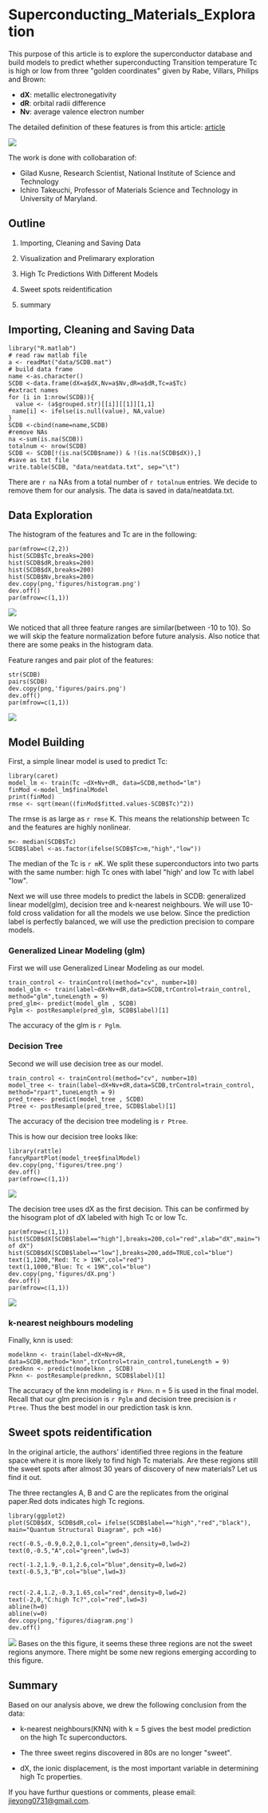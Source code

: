 # Superconducting_Materials_Exploration
This purpose of this article is to explore the superconductor database and build models to predict whether superconducting Transition temperature Tc is high or low from three "golden coordinates" given by Rabe, Villars, Philips and Brown: 

- **dX**: metallic electronegativity  
- **dR**: orbital radii difference  
- **Nv**: average valence electron number 

The detailed definition of these features is from this article: [article](http://journals.aps.org/prb/abstract/10.1103/PhysRevB.45.7650)

![](figures/paper.png)

The work is done with collobaration of:

- Gilad Kusne, Research Scientist, National Institute of Science and Technology
- Ichiro  Takeuchi, Professor of Materials Science and Technology in University of Maryland.

## Outline
1. Importing, Cleaning and Saving Data

2. Visualization and Prelimarary exploration

3. High Tc Predictions With Different Models

4. Sweet spots reidentification

5. summary


## Importing, Cleaning and Saving Data
```{r,CACHE = T, message=FALSE}
library("R.matlab")
# read raw matlab file
a <- readMat("data/SCDB.mat")
# build data frame
name <-as.character()
SCDB <-data.frame(dX=a$dX,Nv=a$Nv,dR=a$dR,Tc=a$Tc)
#extract names
for (i in 1:nrow(SCDB)){
  value <- (a$grouped.str)[[i]][[1]][1,1]
 name[i] <- ifelse(is.null(value), NA,value)
}
SCDB <-cbind(name=name,SCDB)
#remove NAs
na <-sum(is.na(SCDB))
totalnum <- nrow(SCDB)
SCDB <- SCDB[!(is.na(SCDB$name)) & !(is.na(SCDB$dX)),]
#save as txt file
write.table(SCDB, "data/neatdata.txt", sep="\t")
```

There are `r na` NAs from a total number of `r totalnum` entries. We decide to remove them for our analysis. The data is saved in data/neatdata.txt.

## Data Exploration
The histogram of the features and Tc are in the following:
```{r,echo= FALSE,message=FALSE}
par(mfrow=c(2,2))
hist(SCDB$Tc,breaks=200)
hist(SCDB$dR,breaks=200)
hist(SCDB$dX,breaks=200)
hist(SCDB$Nv,breaks=200)
dev.copy(png,'figures/histogram.png')
dev.off()
par(mfrow=c(1,1))
```  
![](figures/histogram.png)

We noticed that all three feature ranges are similar(between -10 to 10). So we will skip the feature normalization before future analysis. Also notice that there are some peaks in the histogram data.

Feature ranges and pair plot of the features:
```{r,echo= FALSE,message=FALSE}
str(SCDB)
pairs(SCDB)
dev.copy(png,'figures/pairs.png')
dev.off()
par(mfrow=c(1,1))
```  
![](figures/pairs.png)

## Model Building

First, a simple linear model is used to predict Tc:
```{r, message=FALSE}
library(caret)
model_lm <- train(Tc ~dX+Nv+dR, data=SCDB,method="lm")
finMod <-model_lm$finalModel
print(finMod)
rmse <- sqrt(mean((finMod$fitted.values-SCDB$Tc)^2))

```

The rmse is as large as `r rmse` K. This means the relationship between Tc and the features are highly nonlinear.

```{r}
m<- median(SCDB$Tc)
SCDB$label <-as.factor(ifelse(SCDB$Tc>m,"high","low"))
```
The median of the Tc is `r m`K. We split these superconductors into two parts with the same number: high Tc ones with label "high' and low Tc with label  "low".

Next we will use three models to predict the labels in SCDB: generalized linear model(glm), decision tree and k-nearest neighbours. We will use 10-fold cross validation for all the models we use below. Since the prediction label is perfectly balanced, we will use the prediction precision to compare models.

### Generalized Linear Modeling (glm)

First we will use Generalized Linear Modeling as our model.
```{r, message=FALSE}
train_control <- trainControl(method="cv", number=10)
model_glm <- train(label~dX+Nv+dR,data=SCDB,trControl=train_control, method="glm",tuneLength = 9)
pred_glm<- predict(model_glm , SCDB)
Pglm <- postResample(pred_glm, SCDB$label)[1]
```
The accuracy of the glm is `r Pglm`.

### Decision Tree

Second we will use decision tree as our model. 
```{r, message=F}
train_control <- trainControl(method="cv", number=10)
model_tree <- train(label~dX+Nv+dR,data=SCDB,trControl=train_control, method="rpart",tuneLength = 9)
pred_tree<- predict(model_tree , SCDB)
Ptree <- postResample(pred_tree, SCDB$label)[1]
```
The accuracy of the decision tree modeling is `r Ptree`.

This is how our decision tree looks like:
```{r, echo = FALSE, message=FALSE}
library(rattle)
fancyRpartPlot(model_tree$finalModel)
dev.copy(png,'figures/tree.png')
dev.off()
par(mfrow=c(1,1))
```
![](figures/tree.png)

The decision tree uses dX as the first decision. This can be confirmed by the hisogram plot of dX labeled with high Tc or low Tc.
```{r,echo=F}
par(mfrow=c(1,1))
hist(SCDB$dX[SCDB$label=="high"],breaks=200,col="red",xlab="dX",main="Histogram of dX")
hist(SCDB$dX[SCDB$label=="low"],breaks=200,add=TRUE,col="blue")
text(1,1200,"Red: Tc > 19K",col="red")
text(1,1000,"Blue: Tc < 19K",col="blue")
dev.copy(png,'figures/dX.png')
dev.off()
par(mfrow=c(1,1))
```
![](figures/dX.png)

### k-nearest neighbours modeling
Finally, knn is used:
```{r, message=F}
modelknn <- train(label~dX+Nv+dR, data=SCDB,method="knn",trControl=train_control,tuneLength = 9)
predknn <- predict(modelknn , SCDB)
Pknn <- postResample(predknn, SCDB$label)[1]
```

The accuracy of the knn modeling is `r Pknn`. n = 5 is used in the final model. Recall that our glm precision is `r Pglm` and decision tree precision is `r Ptree`. Thus the best model in our prediction task is knn.


## Sweet spots reidentification
In the original article, the authors' identified three regions in the feature space where it is more likely to find high Tc materials. Are these regions still the sweet spots after almost 30 years of discovery of new materials? Let us find it out.


The three rectangles A, B and C are the replicates from the original paper.Red dots indicates high Tc regions.
```{r,cache=TRUE, echo=F}
library(ggplot2)
plot(SCDB$dX, SCDB$dR,col= ifelse(SCDB$label=="high","red","black"), main="Quantum Structural Diagram", pch =16)
     
rect(-0.5,-0.9,0.2,0.1,col="green",density=0,lwd=2)
text(0,-0.5,"A",col="green",lwd=3)

rect(-1.2,1.9,-0.1,2.6,col="blue",density=0,lwd=2)
text(-0.5,3,"B",col="blue",lwd=3)


rect(-2.4,1.2,-0.3,1.65,col="red",density=0,lwd=2)
text(-2,0,"C:high Tc?",col="red",lwd=3)
abline(h=0)
abline(v=0)
dev.copy(png,'figures/diagram.png')
dev.off()
```
![](figures/diagram.png)
Bases on the this figure, it seems these three regions are not the sweet regions anymore. There might be some new regions emerging according to this figure.

## Summary
Based on our analysis above, we drew the following conclusion from the data:

- k-nearest neighbours(KNN) with k = 5 gives the best model prediction on the high Tc superconductors.

- The three sweet regins discovered in 80s are no longer "sweet".

- dX, the ionic displacement, is the most important variable in determining high Tc properties.

If you have furthur questions or comments, please email: jieyong0731@gmail.com.
